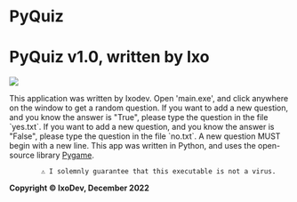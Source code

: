 # PyQuiz
<h1>
            PyQuiz v1.0, written by Ixo
</h1><img src="assets/icon.png"/>
<p>
            This application was written by Ixodev. Open 'main.exe', and click anywhere on the window to get a random question.
            If you want to add a new question, and you know the answer is "True", please type the question in the file `yes.txt`.
            If you want to add a new question, and you know the answer is "False", please type the question in the file `no.txt`.
            A new question MUST begin with a new line.
            This app was written in Python, and uses the open-source library <a href="https://www.pygame.org">Pygame</a>.

            ⚠️ I solemnly guarantee that this executable is not a virus.
</p>

<div></div>
<p><strong><b>Copyright &copy; IxoDev, December 2022</b></strong></p>

